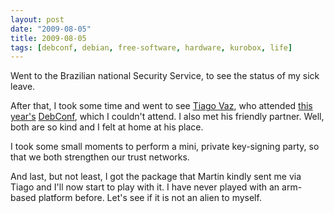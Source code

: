 ```yaml
---
layout: post
date: "2009-08-05"
title: 2009-08-05
tags: [debconf, debian, free-software, hardware, kurobox, life]
---
```

Went to the Brazilian national Security Service, to see the status
of my sick leave.

After that, I took some time and went to see
[Tiago Vaz](http://tiagovaz.org/), who attended
[this year's](http://debconf9.debconf.org/)
[DebConf](http://www.debconf.org/), which I couldn't attend. I also
met his friendly partner. Well, both are so kind and I felt at home
at his place.

I took some small moments to perform a mini, private key-signing
party, so that we both strengthen our trust networks.

And last, but not least, I got the package that Martin kindly sent
me via Tiago and I'll now start to play with it. I have never
played with an arm-based platform before. Let's see if it is not an
alien to myself.

